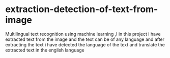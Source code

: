 # extraction-detection-of-text-from-image
Multilingual text recognition using machine learning ,I in this project i have extracted text from the image and the text can be of any language and after extracting the text i have detected the language of the text and translate the extracted text in the english language 
